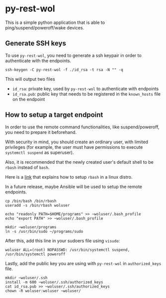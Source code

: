 # py-rest-wol

This is a simple python application that is able to ping/suspend/poweroff/wake devices.


## Generate SSH keys

To use `py-rest-wol`, you need to generate a ssh keypair in order to authenticate with the endpoints.

```
ssh-keygen -C py-rest-wol -f ./id_rsa -t rsa -N "" -q
```

This will output two files
 * `id_rsa`: private key, used by `py-rest-wol` to authenticate with endpoints
 * `id_rsa.pub`: public key that needs to be registered in the `known_hosts` file on the endpoint

## How to setup a target endpoint
In order to use the remote command functionalities, like suspend/poweroff, you need to prepare it beforehand.

With security in mind, you should create an ordinary user, with limited privileges (for example, the user must have permissions to execute `systemctl suspend` as superuser). 

Also, it is recommended that the newly created user's default shell to be `rbash` instead of `bash`.

Here is a [link](https://access.redhat.com/solutions/65822) that explains how to setup `rbash` in a linux distro.

In a future release, maybe Ansible will be used to setup the remote endpoints.

```
cp /bin/bash /bin/rbash
useradd -s /bin/rbash woluser

echo "readonly PATH=$HOME/programs" >> ~woluser/.bash_profile
echo "export PATH" >> ~woluser/.bash_profile

mkdir ~woluser/programs
ln -s /usr/bin/sudo ~/programs/sudo
```

After this, add this line in your sudoers file using `visudo`:

```
woluser ALL=(root) NOPASSWD: /usr/bin/systemctl suspend, /usr/bin/systemctl poweroff
```

Lastly, add the public key you are using with `py-rest-wol` in `authorized_keys` file.

```
mkdir ~woluser/.ssh
install -m 600 ~woluser/.ssh/authorized_keys
cat id_rsa.pub >> ~woluser/.ssh/authorized_keys
chown -R woluser:woluser ~woluser/
```
